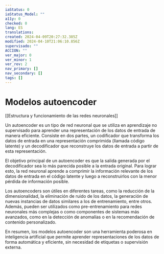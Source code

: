 ```yaml
---
iaStatus: 0
iaStatus_Model: ""
a11y: 0
checked: 0
lang: ES
translations: 
created: 2024-04-09T20:27:32.385Z
modified: 2024-04-10T21:06:10.856Z
supervisado: ""
ACCION: ""
ver_major: 0
ver_minor: 1
ver_rev: 2
nav_primary: []
nav_secondary: []
tags: []
---
```

# Modelos autoencoder

[[Estructura y funcionamiento de las  redes neuronales]]

Un autoencoder es un tipo de red neuronal que se utiliza en aprendizaje no supervisado para aprender una representación de los datos de entrada de manera eficiente. Consiste en dos partes, un codificador que transforma los datos de entrada en una representación comprimida (llamada código latente) y un decodificador que reconstruye los datos de entrada a partir de esta representación.

El objetivo principal de un autoencoder es que la salida generada por el decodificador sea lo más parecida posible a la entrada original. Para lograr esto, la red neuronal aprende a comprimir la información relevante de los datos de entrada en el código latente y luego a reconstruirlos con la menor pérdida de información posible.

Los autoencoders son útiles en diferentes tareas, como la reducción de la dimensionalidad, la eliminación de ruido de los datos, la generación de nuevas instancias de datos similares a los de entrenamiento, entre otros. Además, pueden ser utilizados como pre-entrenamiento para redes neuronales más complejas o como componentes de sistemas más avanzados, como en la detección de anomalías o en la recomendación de contenido personalizado.

En resumen, los modelos autoencoder son una herramienta poderosa en inteligencia artificial que permite aprender representaciones de los datos de forma automática y eficiente, sin necesidad de etiquetas o supervisión externa.
